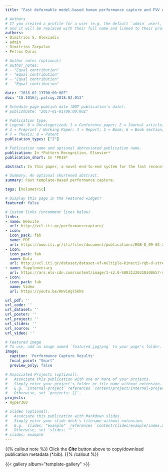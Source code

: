 ```yaml
---
title: "Fast deformable model-based human performance capture and FVV using consumer-grade RGB-D sensors"

# Authors
# If you created a profile for a user (e.g. the default `admin` user), write the username (folder name) here 
# and it will be replaced with their full name and linked to their profile.
authors:
- Dimitrios S. Alexiadis
- admin
- Dimitrios Zarpalas
- Petros Daras

# Author notes (optional)
# author_notes:
# - "Equal contribution"
# - "Equal contribution"
# - "Equal contribution"
# - "Equal contribution"

date: "2018-02-13T00:00:00Z"
doi: "10.1016/j.patcog.2018.02.013"

# Schedule page publish date (NOT publication's date).
# publishDate: "2017-01-01T00:00:00Z"

# Publication type.
# Legend: 0 = Uncategorized; 1 = Conference paper; 2 = Journal article;
# 3 = Preprint / Working Paper; 4 = Report; 5 = Book; 6 = Book section;
# 7 = Thesis; 8 = Patent
publication_types: ["2"]

# Publication name and optional abbreviated publication name.
publication: In *Pattern Recognition, Elsevier*
publication_short: In *PR18*

abstract: In this paper, a novel end-to-end system for the fast reconstruction of human actor performances into 3D mesh sequences is proposed, using the input from a small set of consumer-grade RGB-Depth sensors. The proposed framework, by offline pre-reconstructing and employing a deformable actor’s 3D model to constrain the on-line reconstruction process, implicitly tracks the human motion. Handling non-rigid deformation of the 3D surface and applying appropriate texture mapping, it finally produces a dynamic sequence of temporally-coherent textured meshes, enabling realistic Free Viewpoint Video (FVV). Given the noisy input from a small set of low-cost sensors, the focus is on the fast (“quick-post”), robust and fully-automatic performance reconstruction. Apart from integrating existing ideas into a complete end-to-end system, which is itself a challenging task, several novel technical advances contribute to the speed, robustness and fidelity of the system, including a layered approach for model-based pose tracking, the definition and use of sophisticated energy functions, parallelizable on the GPU, as well as a new texture mapping scheme. The experimental results on a large number of challenging sequences, and comparisons with model-based and model-free approaches, demonstrate the efficiency of the proposed approach.

# Summary. An optional shortened abstract.
summary: Fast template-based performance capture.

tags: [Volumetric]

# Display this page in the Featured widget?
featured: false

# Custom links (uncomment lines below)
links:
- name: Website
  url: http://vcl.iti.gr/performancecapture/
- icon:
  icon_pack: fab
  name: PDF
  url: https://www.iti.gr/iti/files/document/publications/RGB-D_09-03-2018.pdf
- icon:
  icon_pack: fab
  name: Data
  url: http://vcl.iti.gr/dataset/dataset-of-multiple-kinect2-rgb-d-streams/
- name: Supplementary
  url: https://ars.els-cdn.com/content/image/1-s2.0-S0031320318300657-mmc1.pdf
- icon:
  icon_pack: fab
  name: Video
  url: https://youtu.be/RHViHg75kh8

url_pdf: ''
url_code: ''
url_dataset: ''
url_poster: ''
url_project: ''
url_slides: ''
url_source: ''
url_video: ''

# Featured image
# To use, add an image named `featured.jpg/png` to your page's folder. 
image:
  caption: 'Performance Capture Results'
  focal_point: "Smart"
  preview_only: false

# Associated Projects (optional).
#   Associate this publication with one or more of your projects.
#   Simply enter your project's folder or file name without extension.
#   E.g. `internal-project` references `content/project/internal-project/index.md`.
#   Otherwise, set `projects: []`.
projects:
- Hyper360

# Slides (optional).
#   Associate this publication with Markdown slides.
#   Simply enter your slide deck's filename without extension.
#   E.g. `slides: "example"` references `content/slides/example/index.md`.
#   Otherwise, set `slides: ""`.
# slides: example
---
```


{{% callout note %}}
Click the ***Cite*** button above to copy/download publication metadata (*.bib).
{{% /callout %}}

{{< gallery album="template-gallery" >}}

<!-- 
{{% callout note %}}
Create your slides in Markdown - click the *Slides* button to check out the example.
{{% /callout %}}

Supplementary notes can be added here, including [code, math, and images](https://wowchemy.com/docs/writing-markdown-latex/). 
-->
